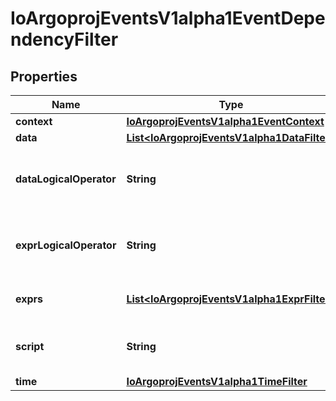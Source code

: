 
# IoArgoprojEventsV1alpha1EventDependencyFilter

## Properties
Name | Type | Description | Notes
------------ | ------------- | ------------- | -------------
**context** | [**IoArgoprojEventsV1alpha1EventContext**](IoArgoprojEventsV1alpha1EventContext.md) |  |  [optional]
**data** | [**List&lt;IoArgoprojEventsV1alpha1DataFilter&gt;**](IoArgoprojEventsV1alpha1DataFilter.md) |  |  [optional]
**dataLogicalOperator** | **String** | DataLogicalOperator defines how multiple Data filters (if defined) are evaluated together. Available values: and (&amp;&amp;), or (||) Is optional and if left blank treated as and (&amp;&amp;). |  [optional]
**exprLogicalOperator** | **String** | ExprLogicalOperator defines how multiple Exprs filters (if defined) are evaluated together. Available values: and (&amp;&amp;), or (||) Is optional and if left blank treated as and (&amp;&amp;). |  [optional]
**exprs** | [**List&lt;IoArgoprojEventsV1alpha1ExprFilter&gt;**](IoArgoprojEventsV1alpha1ExprFilter.md) | Exprs contains the list of expressions evaluated against the event payload. |  [optional]
**script** | **String** | Script refers to a Lua script evaluated to determine the validity of an io.argoproj.workflow.v1alpha1. |  [optional]
**time** | [**IoArgoprojEventsV1alpha1TimeFilter**](IoArgoprojEventsV1alpha1TimeFilter.md) |  |  [optional]



